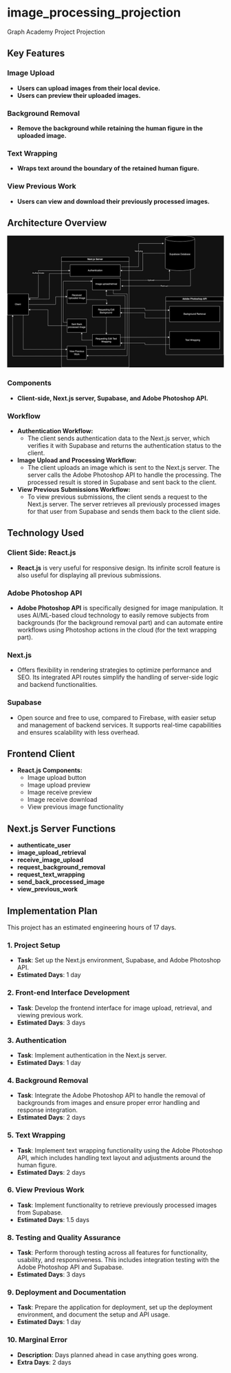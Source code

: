 # image_processing_projection
Graph Academy Project Projection

## Key Features

### Image Upload
- **Users can upload images from their local device.**
- **Users can preview their uploaded images.**

### Background Removal
- **Remove the background while retaining the human figure in the uploaded image.**

### Text Wrapping
- **Wraps text around the boundary of the retained human figure.**

### View Previous Work
- **Users can view and download their previously processed images.**

## Architecture Overview
![Architecture](/graph_academy_1.jpg "Architecture")

### Components
- **Client-side, Next.js server, Supabase, and Adobe Photoshop API.**

### Workflow
- **Authentication Workflow:** 
  - The client sends authentication data to the Next.js server, which verifies it with Supabase and returns the authentication status to the client.
- **Image Upload and Processing Workflow:**
  - The client uploads an image which is sent to the Next.js server. The server calls the Adobe Photoshop API to handle the processing. The processed result is stored in Supabase and sent back to the client.
- **View Previous Submissions Workflow:**
  - To view previous submissions, the client sends a request to the Next.js server. The server retrieves all previously processed images for that user from Supabase and sends them back to the client side.

## Technology Used

### Client Side: React.js
- **React.js** is very useful for responsive design. Its infinite scroll feature is also useful for displaying all previous submissions.

### Adobe Photoshop API
- **Adobe Photoshop API** is specifically designed for image manipulation. It uses AI/ML-based cloud technology to easily remove subjects from backgrounds (for the background removal part) and can automate entire workflows using Photoshop actions in the cloud (for the text wrapping part).

### Next.js
- Offers flexibility in rendering strategies to optimize performance and SEO. Its integrated API routes simplify the handling of server-side logic and backend functionalities.

### Supabase
- Open source and free to use, compared to Firebase, with easier setup and management of backend services. It supports real-time capabilities and ensures scalability with less overhead.

## Frontend Client
- **React.js Components:**
  - Image upload button
  - Image upload preview
  - Image receive preview
  - Image receive download
  - View previous image functionality

## Next.js Server Functions
- **authenticate_user**
- **image_upload_retrieval**
- **receive_image_upload**
- **request_background_removal**
- **request_text_wrapping**
- **send_back_processed_image**
- **view_previous_work**

## Implementation Plan
This project has an estimated engineering hours of 17 days.

### **1. Project Setup**
- **Task**: Set up the Next.js environment, Supabase, and Adobe Photoshop API.
- **Estimated Days**: 1 day

### **2. Front-end Interface Development**
- **Task**: Develop the frontend interface for image upload, retrieval, and viewing previous work.
- **Estimated Days**: 3 days

### **3. Authentication**
- **Task**: Implement authentication in the Next.js server.
- **Estimated Days**: 1 day

### **4. Background Removal**
- **Task**: Integrate the Adobe Photoshop API to handle the removal of backgrounds from images and ensure proper error handling and response integration.
- **Estimated Days**: 2 days

### **5. Text Wrapping**
- **Task**: Implement text wrapping functionality using the Adobe Photoshop API, which includes handling text layout and adjustments around the human figure.
- **Estimated Days**: 2 days

### **6. View Previous Work**
- **Task**: Implement functionality to retrieve previously processed images from Supabase.
- **Estimated Days**: 1.5 days

### **8. Testing and Quality Assurance**
- **Task**: Perform thorough testing across all features for functionality, usability, and responsiveness. This includes integration testing with the Adobe Photoshop API and Supabase.
- **Estimated Days**: 3 days

### **9. Deployment and Documentation**
- **Task**: Prepare the application for deployment, set up the deployment environment, and document the setup and API usage.
- **Estimated Days**: 1 day

### **10. Marginal Error**
- **Description**: Days planned ahead in case anything goes wrong.
- **Extra Days**: 2 days

